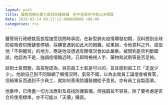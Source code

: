 ```yaml
---
layout: post
title: 醫管局稱已盡力尋找防護裝備　但不容易亦不能以天價買
date: 2020-03-14 00:17:13.000000000 +08:00
categories: rss
---
```


醫管局行政總裁高拔陞接受訪問時承認，在新型肺炎疫情爆發初期，沒料想到全球防疫物資供應鏈會停頓，採購會遇到如此大的困難。如果說，令他意料之外、或指他「不夠醒目」的地方，應是他沒想過有關情況會如此嚴重。被問到是否判斷錯誤，他認為不是，強調疫情臨近時，已即時檢視人手、藥物和試劑等是否足夠。

談到士氣問題，高拔陞認為，目前員工士氣是可以的，並且感到員工已「定返少少」。他說自己到不同聯網了解情況時，氣氛不錯，以為出席員工論壇會被責罵，但結果反而遇到不少員工、就如何善用防護裝備給予意見，亦有員工自製面罩。

他重申，已用盡一切方法應對及尋找防護裝備，但強調並不容易，除了要考慮是否合符使用標準，亦不可能以「天價」購買。
